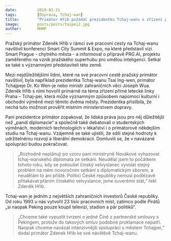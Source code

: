 ```yaml
---
date:         2019-03-31
tags:         [Doprava, Tchaj-wan]
title:        "Primátor Hřib požádal prezidentku Tchaj-wanu o zřízení přímé letecké linky Praha – Tchaj-pei"
image: 	      posts/posts/taipei2.jpg
author:       MHMP
---
```


Pražský primátor Zdeněk Hřib v rámci své pracovní cesty na Tchaj-wanu navštívil konferenci Smart City Summit & Expo, na které představil vizi Smart Prague - chytrého města - a informoval o přípravě PRG.AI, projektu zaměřeného na vznik pražského superhubu pro umělou inteligenci. Setkal se také s významnými představiteli této země.

Mezi nejdůležitějšími lidmi, které na své pracovní cestě pražský primátor navštívil, byla například prezidentka Tchaj-wanu Tsai Ing-wen, primátor Tchajpeje Dr. Ko Wen-je nebo ministr zahraničních věcí Joseph Wua. Zdeněk Hřib s nimi hovořil primárně na téma zřízení přímé letecké linky Praha – Tchaj-pei, která může významným způsobem napomoci kulturní i obchodní výměně mezi těmito dvěma městy. Prezidentka přislíbila, že nechá tuto možnost prověřit místním ministerstvem dopravy. 

Paní prezidentce primátor zopakoval, že lidská práva jsou pro něj důležitější než „pandí diplomacie“ a společně také debatovali o studentských výměnách, moderních technologiích v lékařství i o primátorově někdejším studiu na Tchaj-wanu. Vzájemně se také ujistili, že sdílí stejné hodnoty k udržitelnému rozvoji a liberální demokracii. Domluvili se, že v navázané spolupráci budou pokračovat.

> „Rozhodně neplánuji po vzoru paní ministryně Novákové vyhazovat tchaj-wanského diplomata ze setkání. Neudělal jsem to počátkem tohoto roku, kdy se pokoušel čínský velvyslanec vyvolat stejný problém na mém novoročním setkání s diplomatickým sborem, a neudělám to ani příště. Politici České republiky nemusí podlézavě přitakávat přáním čínského velvyslance, jsme suverénní stát,“ řekl Zdeněk Hřib. 

Tchaj-wan je jedním z největších zahraničních investorů České republiky. Od roku 1993 u nás vytvořil 23 tisíc pracovních míst, zatímco podle Pirátů „si naopak Peking pouze koupil televizi, stadion a pár politiků“. 

> „Chceme také vypustit tvrzení o jedné Číně z partnerské smlouvy s Pekingem, protože do takových smluv podobné proklamace nepatří. Naopak chceme navázat intenzivnější spolupráci s městem Tchajpei,“ dodal primátor Zdenek Hřib ke své návštěvě Tchaj-wanu.
